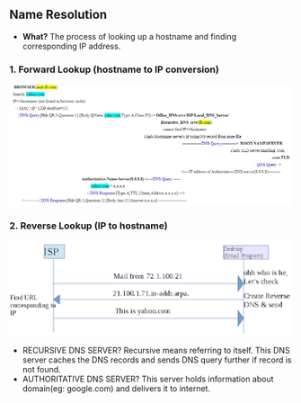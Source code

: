  ## Name Resolution
 - **What?** The process of looking up a hostname and finding corresponding IP address.

### 1. Forward Lookup (hostname to IP conversion)
<img src=forward-lookup.JPG width=1000 />

### 2. Reverse Lookup (IP to hostname)
<img src=reverse-lookup.png width=800 />

- RECURSIVE DNS SERVER? Recursive means referring to itself. This DNS server caches the DNS records and sends DNS query further if record is not found.
- AUTHORITATIVE DNS SERVER? This server holds information about domain(eg: google.com) and delivers it to internet.
